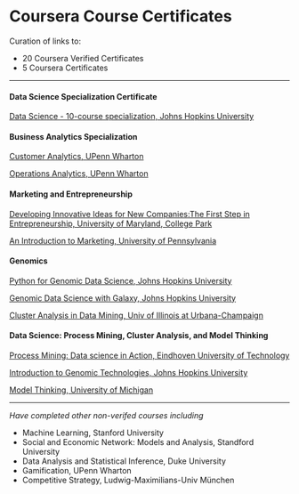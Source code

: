 # Coursera Course Certificates

Curation of links to:

* 20 Coursera Verified Certificates
* 5 Coursera Certificates
---------

#### Data Science Specialization Certificate

[Data Science - 10-course specialization, Johns Hopkins University](https://www.coursera.org/account/accomplishments/specialization/W4TQ6C35Z64F)

#### Business Analytics Specialization

[Customer Analytics, UPenn Wharton](https://www.coursera.org/account/accomplishments/records/VTRHNQ69DRLM)

[Operations Analytics, UPenn Wharton](https://www.coursera.org/account/accomplishments/records/TE3JD3XRFUDP)

#### Marketing and Entrepreneurship

[Developing Innovative Ideas for New Companies:The First Step in Entrepreneurship, University of Maryland, College Park](https://www.coursera.org/account/accomplishments/records/Dhju9svD7BCem6fQ)

[An Introduction to Marketing, University of Pennsylvania](https://www.coursera.org/account/accomplishments/records/fgdtDAkrrGQgGbeF)

#### Genomics 

[Python for Genomic Data Science, Johns Hopkins University](https://www.coursera.org/account/accomplishments/records/24xRABHJrHtzZghm)

[Genomic Data Science with Galaxy, Johns Hopkins University](https://www.coursera.org/account/accomplishments/records/7X2ndyGSnhGYZNYq)

[Cluster Analysis in Data Mining, Univ of Illinois at Urbana-Champaign](https://www.coursera.org/account/accomplishments/records/xV8yJHMW2dzgwqqE)

#### Data Science: Process Mining, Cluster Analysis, and Model Thinking

[Process Mining: Data science in Action, Eindhoven University of Technology](https://www.coursera.org/account/accomplishments/records/p5T5GqBh4Dj5ebVx)

[Introduction to Genomic Technologies, Johns Hopkins University](https://www.coursera.org/account/accomplishments/records/RvRtQpSGN5DjGmzb)

[Model Thinking, University of Michigan](https://www.coursera.org/account/accomplishments/records/m9euTESr2x7ccVpa)

------

*Have completed other non-verifed courses including*

* Machine Learning, Stanford University
* Social and Economic Network: Models and Analysis, Standford University
* Data Analysis and Statistical Inference, Duke University
* Gamification, UPenn Wharton
* Competitive Strategy, Ludwig-Maximilians-Univ München
